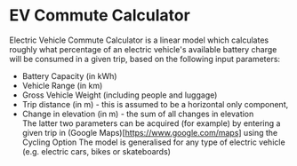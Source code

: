 # EV Commute Calculator
Electric Vehicle Commute Calculator is a linear model which calculates roughly what percentage of an electric vehicle's available battery charge will be consumed in a given trip, based on the following input parameters:
* Battery Capacity (in kWh)
* Vehicle Range (in km)
* Gross Vehicle Weight (including people and luggage)
* Trip distance (in m) - this is assumed to be a horizontal only component,
* Change in elevation (in m) - the sum of all changes in elevation\
The latter two parameters can be acquired (for example) by entering a given trip in (Google Maps)[https://www.google.com/maps] using the Cycling Option
The model is generalised for any type of electric vehicle (e.g. electric cars, bikes or skateboards)
